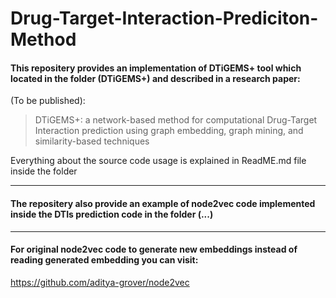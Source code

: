 # Drug-Target-Interaction-Prediciton-Method
 
#### This repositery provides an implementation of DTiGEMS+ tool  which located in the folder (DTiGEMS+) and described in a research paper:
(To be published):

> DTiGEMS+: a network-based method for computational Drug-Target Interaction prediction using graph embedding, graph mining, and similarity-based techniques

Everything about the source code usage is explained in ReadME.md file inside the folder

---

#### The repositery also provide an example of node2vec code implemented inside the DTIs prediction code in the folder (...)

---

#### For original node2vec code to generate new embeddings instead of reading generated embedding you can visit:

https://github.com/aditya-grover/node2vec
